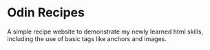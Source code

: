 # Odin Recipes
A simple recipe website to demonstrate my newly learned html skills,
including the use of basic tags like anchors and images.